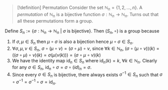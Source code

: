 >[!definition] Permutation
>Consider the set $\mathbb{N}_n=\{1,2,\ldots,n\}$. A *permutation* of $\mathbb{N}_n$ is a bijective function $\sigma:\mathbb{N}_n\to \mathbb{N}_n$. Turns out that all these permutations form a group. 

Define $S_n:=\{\sigma:\mathbb{N}_n\to\mathbb{N}_n\ |\ \sigma\ \text{is bijective}\}$. Then $(S_n,\circ)$ is a group because 
1. If $\sigma,\mu\in S_n$ then $\mu\circ\sigma$ is also a bijection hence $\mu\circ\sigma\in S_n$.
2. $\forall\sigma,\mu,\nu\in S_n,\ \sigma\circ(\mu\circ\nu)=(\sigma\circ\mu)\circ\nu$, since $\forall k\in\mathbb{N}_n,\ (\sigma\circ(\mu\circ\nu))(k)=((\sigma\circ\mu)\circ\nu)(k)=\sigma(\mu(\nu(k)))=(\sigma\circ\mu\circ\nu)(k)$ 
3. We have the identity map $\mathrm{id}_n\in S_n$ where $\mathrm{id}_n(k)=k,\ \forall k\in\mathbb{N}_n$. Clearly for any $\sigma\in S_n$, $\mathrm{id}_n\circ\sigma=\sigma\circ\mathrm(id)_n=\sigma$.
4. Since every $\sigma\in S_n$ is bijective, there always exists $\sigma^{-1}\in S_n$ such that $\sigma\circ\sigma^{-1}=\sigma^{-1}\circ\sigma=\mathrm{id}_n$.

